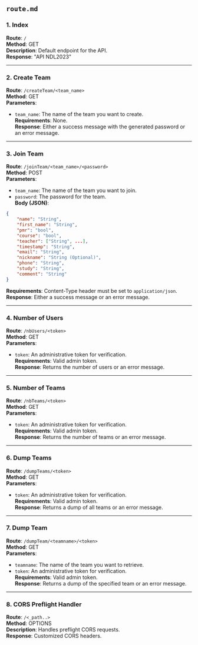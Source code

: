
## `route.md`

### 1. Index

**Route**: `/`  
**Method**: GET  
**Description**: Default endpoint for the API.  
**Response**: "API NDL2023"  

---

### 2. Create Team

**Route**: `/createTeam/<team_name>`  
**Method**: GET  
**Parameters**:   
- `team_name`: The name of the team you want to create.  
**Requirements**: None.  
**Response**: Either a success message with the generated password or an error message.  

---

### 3. Join Team

**Route**: `/joinTeam/<team_name>/<password>`  
**Method**: POST  
**Parameters**:   
- `team_name`: The name of the team you want to join.  
- `password`: The password for the team.  
**Body (JSON)**:  

```json
{
    "name": "String",
    "first_name": "String",
    "pmr": "bool",
    "course": "bool",
    "teacher": ["String", ...],
    "timestamp": "String",
    "email": "String",
    "nickname": "String (Optional)",
    "phone": "String",
    "study": "String",
    "comment": "String"
}
```

**Requirements**: Content-Type header must be set to `application/json`.  
**Response**: Either a success message or an error message.  

---

### 4. Number of Users

**Route**: `/nbUsers/<token>`  
**Method**: GET  
**Parameters**:   
- `token`: An administrative token for verification.  
**Requirements**: Valid admin token.  
**Response**: Returns the number of users or an error message.  

---

### 5. Number of Teams

**Route**: `/nbTeams/<token>`  
**Method**: GET  
**Parameters**:   
- `token`: An administrative token for verification.  
**Requirements**: Valid admin token.  
**Response**: Returns the number of teams or an error message.  

---

### 6. Dump Teams

**Route**: `/dumpTeams/<token>`  
**Method**: GET  
**Parameters**:   
- `token`: An administrative token for verification.  
**Requirements**: Valid admin token.  
**Response**: Returns a dump of all teams or an error message.  

---

### 7. Dump Team

**Route**: `/dumpTeam/<teamname>/<token>`  
**Method**: GET  
**Parameters**:   
- `teamname`: The name of the team you want to retrieve.  
- `token`: An administrative token for verification.  
**Requirements**: Valid admin token.  
**Response**: Returns a dump of the specified team or an error message.  

---

### 8. CORS Preflight Handler

**Route**: `/<_path..>`  
**Method**: OPTIONS  
**Description**: Handles preflight CORS requests.  
**Response**: Customized CORS headers.  
